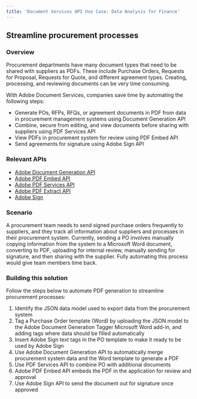 ```yaml
---
title: 'Document Services API Use Case: Data Analysis for Finance'
---
```


## Streamline procurement processes

### Overview

Procurement departments have many document types that need to be shared with suppliers as PDFs. These include Purchase Orders, Requests for Proposal, Requests for Quote, and different agreement types. Creating, processing, and reviewing documents can be very time consuming.

With Adobe Document Services, companies save time by automating the following steps:

* Generate POs, RFPs, RFQs, or agreement documents in PDF from data in procurement management systems using Document Generation API
* Combine, secure from editing, and view documents before sharing with suppliers using PDF Services API
* View PDFs in procurement system for review using PDF Embed API
* Send agreements for signature using Adobe Sign API

### Relevant APIs

* [Adobe Document Generation API](/src/pages/apis/doc-generation.md)
* [Adobe PDF Embed API](/src/pages/apis/pdf-embed.md)
* [Adobe PDF Services API](/src/pages/apis/pdf-services.md)
* [Adobe PDF Extract API](/src/pages/apis/pdf-extract.md)
* [Adobe Sign](https://www.adobe.io/apis/documentcloud/sign.html)

### Scenario

A procurement team needs to send signed purchase orders frequently to suppliers, and they track all information about suppliers and processes in their procurement system. Currently, sending a PO involves manually copying information from the system to a Microsoft Word document, converting to PDF, uploading for internal review, manually sending for signature, and then sharing with the supplier. Fully automating this process would give team members time back.


### Building this solution

Follow the steps below to automate PDF generation to streamline procurement processes:

1. Identify the JSON data model used to export data from the procurement system
2. Tag a Purchase Order template (Word) by uploading the JSON model to the Adobe Document Generation Tagger Microsoft Word add-in, and adding tags where data should be filled automatically
3. Insert Adobe Sign text tags in the PO template to make it ready to be used by Adobe Sign
4. Use Adobe Document Generation API to automatically merge procurement system data and the Word template to generate a PDF
5. Use PDF Services API to combine PO with additional documents
6. Adobe PDF Embed API embeds the PDF in the application for review and approval
7. Use Adobe Sign API to send the document out for signature once approved
